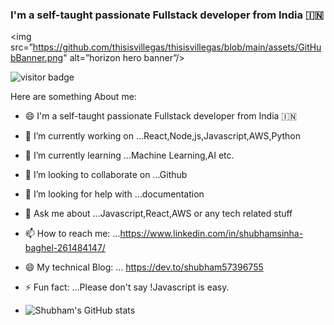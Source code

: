 

### I'm a self-taught passionate Fullstack developer from India 🇮🇳

<img src=”https://github.com/thisisvillegas/thisisvillegas/blob/main/assets/GitHubBanner.png" alt=”horizon hero banner”/>

![visitor badge](https://visitor-badge.glitch.me/badge?page_id=shubhambaghel34.visitor-badge)


Here are something About me:
- 😄 I'm a self-taught passionate Fullstack developer from India 🇮🇳
- 🔭 I’m currently working on ...React,Node,js,Javascript,AWS,Python
- 🌱 I’m currently learning ...Machine Learning,AI etc.
- 👯 I’m looking to collaborate on ...Github
- 🤔 I’m looking for help with ...documentation 
- 💬 Ask me about ...Javascript,React,AWS or any tech related stuff
- 📫 How to reach me: ...https://www.linkedin.com/in/shubhamsinha-baghel-261484147/            
- 😄 My technical Blog: ... https://dev.to/shubham57396755
- ⚡ Fun fact: ...Please don't say !Javascript is easy.

- ![Shubham's GitHub stats](https://github-readme-stats.vercel.app/api?username=shubhambaghel34&show_icons=true&theme=radical)





 
